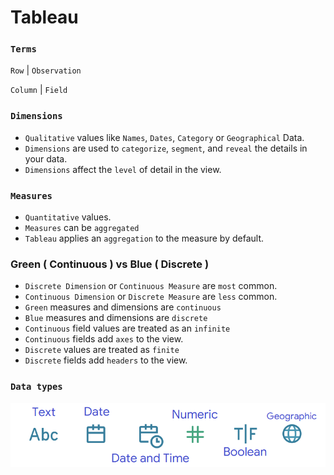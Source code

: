 # Tableau

### `Terms`

`Row` | `Observation` 

`Column` | `Field`

### `Dimensions`  
- `Qualitative` values like `Names`, `Dates`, `Category` or `Geographical` Data.
-  `Dimensions` are used to `categorize`, `segment`, and `reveal` the details in your data.
-  `Dimensions` affect the `level` of detail in the view.

### `Measures`  
- `Quantitative` values. 
- `Measures` can be `aggregated`
- `Tableau` applies an `aggregation` to the measure by default.

### Green ( Continuous ) vs Blue ( Discrete )
- `Discrete Dimension` or `Continuous Measure` are `most` common.
- `Continuous Dimension` or `Discrete Measure` are `less` common.
- `Green` measures and dimensions are `continuous`
- `Blue` measures and dimensions are `discrete`
- `Continuous` field values are treated as an `infinite`
- `Continuous` fields add `axes` to the view.
- `Discrete` values are treated as `finite` 
- `Discrete` fields add `headers` to the view.

### `Data types`
![Data Type](Image/DataType.png)

